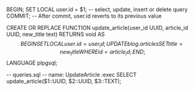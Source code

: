 BEGIN;
SET LOCAL user.id = $1;
-- select, update, insert or delete query
COMMIT; -- After commit, user.id reverts to its previous value

CREATE OR REPLACE FUNCTION update_article(user_id UUID, article_id UUID, new_title text)
RETURNS void AS $$
BEGIN
    SET LOCAL user.id = user_id;
    UPDATE blog.articles SET title = new_title WHERE id = article_id;
END;
$$ LANGUAGE plpgsql;

-- queries.sql
-- name: UpdateArticle :exec
SELECT update_article($1::UUID, $2::UUID, $3::TEXT);